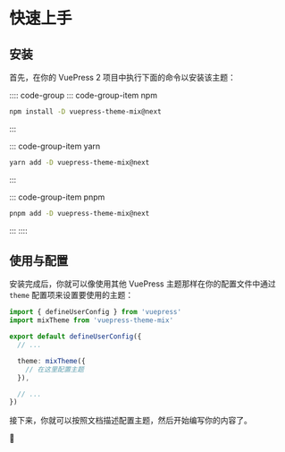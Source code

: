# 快速上手

## 安装

首先，在你的 VuePress 2 项目中执行下面的命令以安装该主题：

:::: code-group
::: code-group-item npm

```bash
npm install -D vuepress-theme-mix@next
```

:::

::: code-group-item yarn

```bash
yarn add -D vuepress-theme-mix@next
```

:::

::: code-group-item pnpm

```bash
pnpm add -D vuepress-theme-mix@next
```

:::
::::

## 使用与配置

安装完成后，你就可以像使用其他 VuePress 主题那样在你的配置文件中通过 `theme` 配置项来设置要使用的主题：

```ts
import { defineUserConfig } from 'vuepress'
import mixTheme from 'vuepress-theme-mix'

export default defineUserConfig({
  // ...

  theme: mixTheme({
    // 在这里配置主题
  }),

  // ...
})
```

接下来，你就可以按照文档描述配置主题，然后开始编写你的内容了。

🎉
